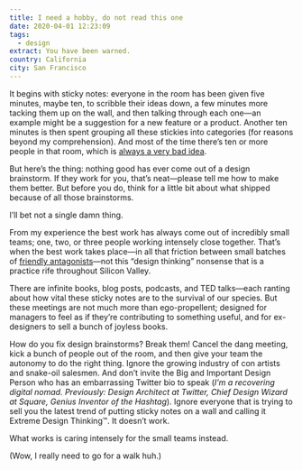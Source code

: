 ```yaml
---
title: I need a hobby, do not read this one
date: 2020-04-01 12:23:09
tags:
  - design
extract: You have been warned.
country: California
city: San Francisco
---
```


It begins with sticky notes: everyone in the room has been given five minutes, maybe ten, to scribble their ideas down, a few minutes more tacking them up on the wall, and then talking through each one—an example might be a suggestion for a new feature or a product. Another ten minutes is then spent grouping all these stickies into categories (for reasons beyond my comprehension). And most of the time there’s ten or more people in that room, which is [always a very bad idea](https://css-tricks.com/how-to-build-a-bad-design-system/).

But here’s the thing: nothing good has ever come out of a design brainstorm. If they work for you, that’s neat—please tell me how to make them better. But before you do, think for a little bit about what shipped because of all those brainstorms.

I’ll bet not a single damn thing.

From my experience the best work has always come out of incredibly small teams; one, two, or three people working intensely close together. That’s when the best work takes place—in all that friction between small batches of [friendly antagonists](https://www.robinrendle.com/notes/partners-in-crime)—not this “design thinking” nonsense that is a practice rife throughout Silicon Valley.

There are infinite books, blog posts, podcasts, and TED talks—each ranting about how vital these sticky notes are to the survival of our species. But these meetings are not much more than ego-propellent; designed for managers to feel as if they’re contributing to something useful, and for ex-designers to sell a bunch of joyless books.

How do you fix design brainstorms? Break them! Cancel the dang meeting, kick a bunch of people out of the room, and then give your team the autonomy to do the right thing. Ignore the growing industry of con artists and snake-oil salesmen. And don’t invite the Big and Important Design Person who has an embarrassing Twitter bio to speak (_I’m a recovering digital nomad. Previously: Design Architect at Twitter, Chief Design Wizard at Square, Genius Inventor of the Hashtag_). Ignore everyone that is trying to sell you the latest trend of putting sticky notes on a wall and calling it Extreme Design Thinking™. It doesn’t work.

What works is caring intensely for the small teams instead.

(Wow, I really need to go for a walk huh.)
